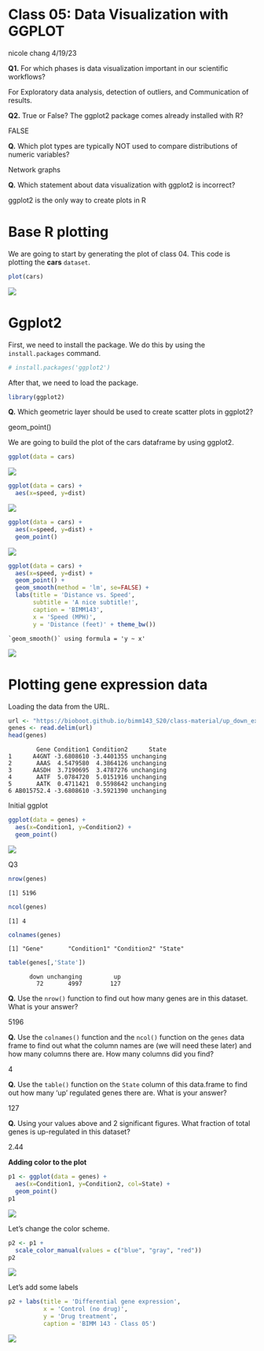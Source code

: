 Class 05: Data Visualization with GGPLOT
================
nicole chang
4/19/23

**Q1.** For which phases is data visualization important in our
scientific workflows?

For Exploratory data analysis, detection of outliers, and Communication
of results.

**Q2.** True or False? The ggplot2 package comes already installed with
R?

FALSE

**Q.** Which plot types are typically NOT used to compare distributions
of numeric variables?

Network graphs

**Q.** Which statement about data visualization with ggplot2 is
incorrect?

ggplot2 is the only way to create plots in R

# Base R plotting

We are going to start by generating the plot of class 04. This code is
plotting the **cars** `dataset`.

``` r
plot(cars)
```

![](Class_05_files/figure-commonmark/unnamed-chunk-1-1.png)

# Ggplot2

First, we need to install the package. We do this by using the
`install.packages` command.

``` r
# install.packages('ggplot2')
```

After that, we need to load the package.

``` r
library(ggplot2)
```

**Q.** Which geometric layer should be used to create scatter plots in
ggplot2?

geom_point()

We are going to build the plot of the cars dataframe by using ggplot2.

``` r
ggplot(data = cars)
```

![](Class_05_files/figure-commonmark/unnamed-chunk-4-1.png)

``` r
ggplot(data = cars) + 
  aes(x=speed, y=dist)
```

![](Class_05_files/figure-commonmark/unnamed-chunk-4-2.png)

``` r
ggplot(data = cars) + 
  aes(x=speed, y=dist) + 
  geom_point()
```

![](Class_05_files/figure-commonmark/unnamed-chunk-4-3.png)

``` r
ggplot(data = cars) + 
  aes(x=speed, y=dist) + 
  geom_point() +
  geom_smooth(method = 'lm', se=FALSE) + 
  labs(title = 'Distance vs. Speed', 
       subtitle = 'A nice subtitle!', 
       caption = 'BIMM143',
       x = 'Speed (MPH)',
       y = 'Distance (feet)' + theme_bw())
```

    `geom_smooth()` using formula = 'y ~ x'

![](Class_05_files/figure-commonmark/unnamed-chunk-4-4.png)

# Plotting gene expression data

Loading the data from the URL.

``` r
url <- "https://bioboot.github.io/bimm143_S20/class-material/up_down_expression.txt"
genes <- read.delim(url)
head(genes)
```

            Gene Condition1 Condition2      State
    1      A4GNT -3.6808610 -3.4401355 unchanging
    2       AAAS  4.5479580  4.3864126 unchanging
    3      AASDH  3.7190695  3.4787276 unchanging
    4       AATF  5.0784720  5.0151916 unchanging
    5       AATK  0.4711421  0.5598642 unchanging
    6 AB015752.4 -3.6808610 -3.5921390 unchanging

Initial ggplot

``` r
ggplot(data = genes) +
  aes(x=Condition1, y=Condition2) +
  geom_point()
```

![](Class_05_files/figure-commonmark/unnamed-chunk-6-1.png)

Q3

``` r
nrow(genes)
```

    [1] 5196

``` r
ncol(genes)
```

    [1] 4

``` r
colnames(genes)
```

    [1] "Gene"       "Condition1" "Condition2" "State"     

``` r
table(genes[,'State'])
```


          down unchanging         up 
            72       4997        127 

**Q.** Use the `nrow()` function to find out how many genes are in this
dataset. What is your answer?

5196

**Q.** Use the `colnames()` function and the `ncol()` function on the
`genes` data frame to find out what the column names are (we will need
these later) and how many columns there are. How many columns did you
find?

4

**Q.** Use the `table()` function on the `State` column of this
data.frame to find out how many ‘up’ regulated genes there are. What is
your answer?

127

**Q.** Using your values above and 2 significant figures. What fraction
of total genes is up-regulated in this dataset?

2.44

**Adding color to the plot**

``` r
p1 <- ggplot(data = genes) +
  aes(x=Condition1, y=Condition2, col=State) +
  geom_point()
p1
```

![](Class_05_files/figure-commonmark/unnamed-chunk-8-1.png)

Let’s change the color scheme.

``` r
p2 <- p1 +
  scale_color_manual(values = c("blue", "gray", "red"))
p2
```

![](Class_05_files/figure-commonmark/unnamed-chunk-9-1.png)

Let’s add some labels

``` r
p2 + labs(title = 'Differential gene expression',
          x = 'Control (no drug)',
          y = 'Drug treatment',
          caption = 'BIMM 143 - Class 05')
```

![](Class_05_files/figure-commonmark/unnamed-chunk-10-1.png)
